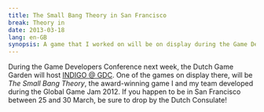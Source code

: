 ```yaml
---
title: The Small Bang Theory in San Francisco
break: Theory in
date: 2013-03-18
lang: en-GB
synopsis: A game that I worked on will be on display during the Game Developers Conference next week.
---
```


During the Game Developers Conference next week,
the Dutch Game Garden will host [INDIGO @ GDC](http://dutchgamegarden.nl/indigo/editions/gdc2013).
One of the games on display there, will be _The Small Bang Theory_,
the award-winning game I and my team developed during the Global Game Jam 2012.
If you happen to be in San Francisco between 25 and 30 March,
be sure to drop by the Dutch Consulate!

